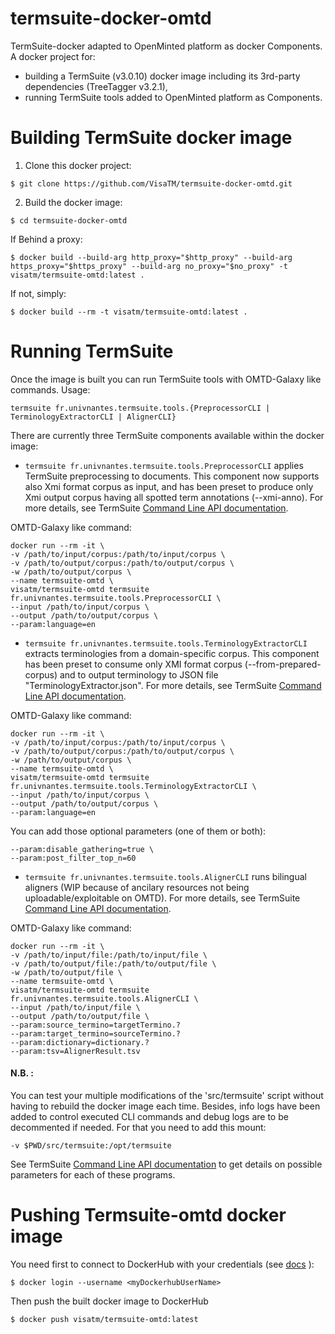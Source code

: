 # termsuite-docker-omtd

TermSuite-docker adapted to OpenMinted platform as docker Components. A docker project for:

 - building a TermSuite (v3.0.10) docker image including its 3rd-party dependencies (TreeTagger v3.2.1),
 - running TermSuite tools added to OpenMinted platform as Components.


# Building TermSuite docker image

1. Clone this docker project:

```
$ git clone https://github.com/VisaTM/termsuite-docker-omtd.git
```

2. Build the docker image:

```
$ cd termsuite-docker-omtd
```
If Behind a proxy:
```
$ docker build --build-arg http_proxy="$http_proxy" --build-arg https_proxy="$https_proxy" --build-arg no_proxy="$no_proxy" -t visatm/termsuite-omtd:latest .
```
If not, simply:
```
$ docker build --rm -t visatm/termsuite-omtd:latest .
```

# Running TermSuite

Once the image is built you can run TermSuite tools with OMTD-Galaxy like commands. Usage:

```
termsuite fr.univnantes.termsuite.tools.{PreprocessorCLI | TerminologyExtractorCLI | AlignerCLI}
```


There are currently three TermSuite components available within the docker image:


 - `termsuite fr.univnantes.termsuite.tools.PreprocessorCLI` applies TermSuite preprocessing to documents. This component now supports also Xmi format corpus as input, and has been preset to produce only Xmi output corpus having all spotted term annotations (--xmi-anno). For more details, see TermSuite [Command Line API documentation](http://termsuite.github.io/documentation/preprocessor-cli/).

OMTD-Galaxy like command:

```
docker run --rm -it \
-v /path/to/input/corpus:/path/to/input/corpus \
-v /path/to/output/corpus:/path/to/output/corpus \
-w /path/to/output/corpus \
--name termsuite-omtd \
visatm/termsuite-omtd termsuite fr.univnantes.termsuite.tools.PreprocessorCLI \
--input /path/to/input/corpus \
--output /path/to/output/corpus \
--param:language=en
```

 - `termsuite fr.univnantes.termsuite.tools.TerminologyExtractorCLI` extracts terminologies from a domain-specific corpus. This component has been preset to consume only XMI format corpus (--from-prepared-corpus) and to output terminology to JSON file "TerminologyExtractor.json". For more details, see TermSuite [Command Line API documentation](http://termsuite.github.io/documentation/terminology-extractor-cli/).

OMTD-Galaxy like command:

```
docker run --rm -it \
-v /path/to/input/corpus:/path/to/input/corpus \
-v /path/to/output/corpus:/path/to/output/corpus \
-w /path/to/output/corpus \
--name termsuite-omtd \
visatm/termsuite-omtd termsuite fr.univnantes.termsuite.tools.TerminologyExtractorCLI \
--input /path/to/input/corpus \
--output /path/to/output/corpus \
--param:language=en
```

You can add those optional parameters (one of them or both):
```
--param:disable_gathering=true \
--param:post_filter_top_n=60
```

 - `termsuite fr.univnantes.termsuite.tools.AlignerCLI` runs bilingual aligners (WIP because of ancilary resources not being uploadable/exploitable on OMTD). For more details, see TermSuite [Command Line API documentation](http://termsuite.github.io/documentation/aligner-cli/).

OMTD-Galaxy like command:

```
docker run --rm -it \
-v /path/to/input/file:/path/to/input/file \
-v /path/to/output/file:/path/to/output/file \
-w /path/to/output/file \
--name termsuite-omtd \
visatm/termsuite-omtd termsuite fr.univnantes.termsuite.tools.AlignerCLI \
--input /path/to/input/file \
--output /path/to/output/file \
--param:source_termino=targetTermino.?
--param:target_termino=sourceTermino.?
--param:dictionary=dictionary.?
--param:tsv=AlignerResult.tsv
```

#### N.B. :
You can test your multiple modifications of the 'src/termsuite' script without having to rebuild the docker image each time. Besides, info logs have been added to control executed CLI commands and debug logs are to be decommented if needed. For that you need to add this mount:
```
-v $PWD/src/termsuite:/opt/termsuite
```

See TermSuite [Command Line API documentation](https://termsuite.github.io/documentation/command-line-api/) to get details on possible parameters for each of these programs.


# Pushing Termsuite-omtd docker image

You need first to connect to DockerHub with your credentials (see [docs](https://docs.docker.com/engine/reference/commandline/login/) ):
```
$ docker login --username <myDockerhubUserName>
```

Then push the built docker image to DockerHub
```
$ docker push visatm/termsuite-omtd:latest
```
